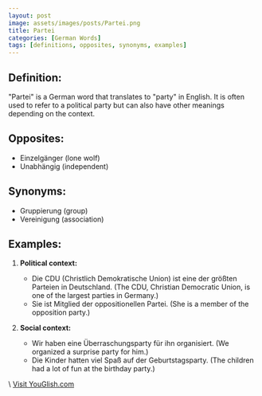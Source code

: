 ```yaml
---
layout: post
image: assets/images/posts/Partei.png
title: Partei
categories: [German Words]
tags: [definitions, opposites, synonyms, examples]
---
```


## Definition:
"Partei" is a German word that translates to "party" in English. It is often used to refer to a political party but can also have other meanings depending on the context.

## Opposites:

- Einzelgänger (lone wolf)
- Unabhängig (independent)

## Synonyms:

- Gruppierung (group)
- Vereinigung (association)

## Examples:

1. **Political context:**
   -  Die CDU (Christlich Demokratische Union) ist eine der größten Parteien in Deutschland. (The CDU, Christian Democratic Union, is one of the largest parties in Germany.)
   -  Sie ist Mitglied der oppositionellen Partei. (She is a member of the opposition party.)

2. **Social context:**
   -  Wir haben eine Überraschungsparty für ihn organisiert. (We organized a surprise party for him.)
   -  Die Kinder hatten viel Spaß auf der Geburtstagsparty. (The children had a lot of fun at the birthday party.)



\ <a id="yg-widget-0" class="youglish-widget" data-query="Partei" data-lang="german" data-components="8412" data-auto-start="0" data-bkg-color="theme_light" data-title="How%20to%20pronounce%20Partei%20in%20German"  rel="nofollow" href="https://youglish.com">Visit YouGlish.com</a><script async src="https://youglish.com/public/emb/widget.js" charset="utf-8"></script>